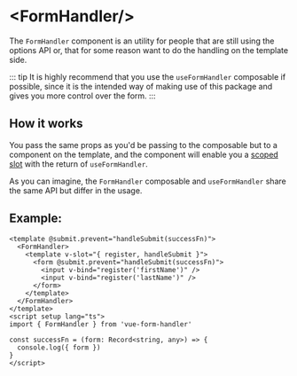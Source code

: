 # \<FormHandler/>

The `FormHandler` component is an utility for people that are still using the options API or, that for some reason want to do the handling on the template side.

::: tip
It is highly recommend that you use the `useFormHandler` composable if possible, since it is the intended way of making use of this package and gives you more control over the form.
:::

## How it works

You pass the same props as you'd be passing to the composable but to a component on the template, and the component will enable you a [scoped slot](https://vuejs.org/guide/components/slots.html#scoped-slots) with the return of `useFormHandler`.

As you can imagine, the `FormHandler` composable and `useFormHandler` share the same API but differ in the usage.

## Example:

```vue
<template @submit.prevent="handleSubmit(successFn)">
  <FormHandler>
    <template v-slot="{ register, handleSubmit }">
      <form @submit.prevent="handleSubmit(successFn)">
        <input v-bind="register('firstName')" />
        <input v-bind="register('lastName')" />
      </form>
    </template>
  </FormHandler>
</template>
<script setup lang="ts">
import { FormHandler } from 'vue-form-handler'

const successFn = (form: Record<string, any>) => {
  console.log({ form })
}
</script>
```
